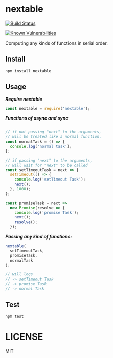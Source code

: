 # nextable

[![Build Status](https://travis-ci.org/addhome2001/nextable.svg?branch=master)](https://travis-ci.org/addhome2001/nextable)

[![Known Vulnerabilities](https://snyk.io/test/github/addhome2001/nextable/badge.svg)](https://snyk.io/test/github/addhome2001/nextable)

Computing any kinds of functions in serial order.

## Install
```
npm install nextable
```

## Usage
___Require nextable___

```js
const nextable = require('nextable');
```

___Functions of async and sync___
```js

// if not passing "next" to the arguments,
// will be treated like a normal function.
const normalTask = () => {
  console.log('normal task');
};

// if passing "next" to the arguments,
// will wait for "next" to be called
const setTimeoutTask = next => {
  setTimeout(() => {
    console.log('setTimeout Task');
    next();
  }, 1000);
};

const promiseTask = next =>
  new Promise(resolve => {
    console.log('promise Task');
    next();
    resolve();
  });

```

___Passing any kind of functions:___

```js
nextable(
  setTimeoutTask,
  promiseTask,
  normalTask
);

// will logs
// -> setTimeout Task
// -> promise Task
// -> normal Task
```

## Test

```
npm test
```


LICENSE
=======

MIT
